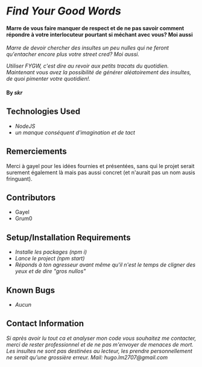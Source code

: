 # _Find Your Good Words_

#### Marre de vous faire manquer de respect et de ne pas savoir comment répondre à votre interlocuteur pourtant si méchant avec vous? Moi aussi
_Marre de devoir chercher des insultes un peu nulles qui ne feront qu'entacher encore plus votre street cred? Moi aussi._

_Utiliser FYGW, c'est dire au revoir aux petits tracats du quotidien. Maintenant vous avez la possibilité de générer aléatoirement des insultes, de quoi pimenter votre quotidien!._

#### By _**skr**_

## Technologies Used

* _NodeJS_
* _un manque conséquent d'imagination et de tact_

## Remerciements

Merci à gayel pour les idées fournies et présentées, sans qui le projet serait surement également là mais pas aussi concret (et n'aurait pas un nom ausis fringuant).

## Contributors

- Gayel
- Grum0

## Setup/Installation Requirements

* _Installe les packages (npm i)_
* _Lance le project (npm start)_
* _Réponds à ton agresseur avant même qu'il n'est le temps de cligner des yeux et de dire "gros nullos"_


## Known Bugs

* _Aucun_

## Contact Information

_Si après avoir lu tout ca et analyser mon code vous souhaitez me contacter, merci de rester professionnel et de ne pas m'envoyer de menaces de mort. Les insultes ne sont pas destinées au lecteur, les prendre personnellement ne serait qu'une grossière erreur. 
Mail: hugo.lm2707@gmail.com_
